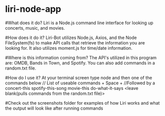 # liri-node-app

#What does it do?
Liri is a Node.js command line interface for looking up concerts, music, and movies.

#How does it do it?
Liri-Bot utilizes Node.js, Axios, and the Node FileSystem(fs) to make API calls that retrieve the information you are looking for. It also utilizes moment.js for time/date information.

#Where is this information coming from?
The API's utilized in this program are: OMDB, Bands in Town, and Spotify. You can also add commands in a random.txt file.  

#How do I use it?
At your terminal screen type node and then one of the commands below 
// List of useable commands + Space + //Followed by a
concert-this                          <band> 
spotify-this-song                     <song title>
movie-this                            <movie name>
do-what-it-says                       <leave blank(pulls commands from the random.txt file)>

#Check out the screenshots folder for examples of how Liri works and what the output will look like after running commands